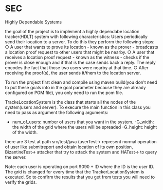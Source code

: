 # SEC
Highly Dependable Systems

the goal of the project is to implement a highly dependabe location tracker(HDLT) system with
following characteristics:
Users periodically send their location to a server. To do this they perform the
following steps:
                ○ A user that wants to prove its location - known as the prover -
                  broadcasts a location proof request to other users that might be
                 nearby.
                ○ A user that receives a location proof request - known as the witness -
                   checks if the prover is close enough and if that is the case sends back
                   a reply. The reply encodes the fact that those two users were nearby at
                   that time.
                ○ After receiving the proof(s), the user sends it/them to the location
                 server.
                
To run the project first clean and compile using maven build(you don't need
to put these goals into in the goal parameter because they are already configured on POM file), 
you only need to run the pom file.

TrackeLocationSystem is the class that starts all the nodes of the system(users and server).
To execure the main function in this class you need to pass as argument the following arguments:
- num_of_users: number of users that you want in the system.
-G_width: the width of the grid where the users will be spreaded
-G_height: height of the width.

there are 3 test at path src/test/java (userTest-> represent normal operation of user like submitreport and obtain location of its own position,
BizantineTest-> attacker that try to attack the system and HATest-> to query the server. 

Note: each user is operating on port 9090 + ID where the ID is the user ID.
The grid is changed for every time that the TrackerLocationSystem is executed.
So to confirm the results that you get from tests you will need to verify the grids.



